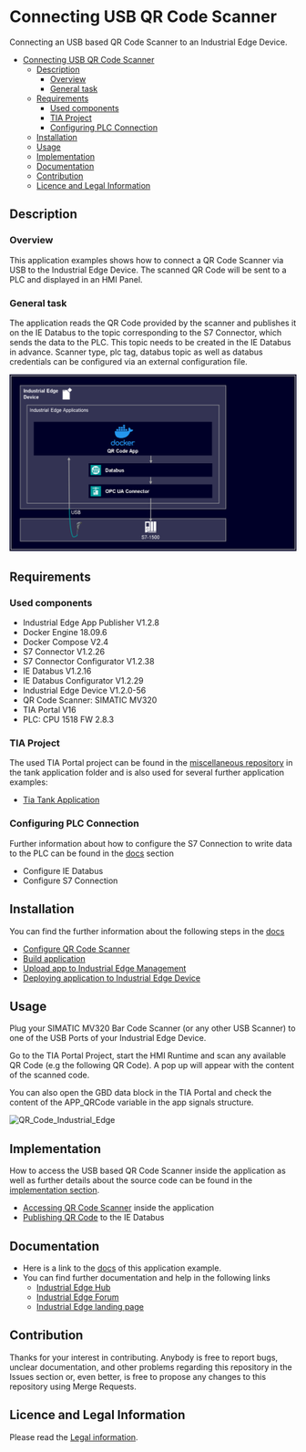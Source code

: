 # Connecting USB QR Code Scanner

Connecting an USB based QR Code Scanner to an Industrial Edge Device.

- [Connecting USB QR Code Scanner](#connecting-usb-qr-code-scanner)
  - [Description](#description)
    - [Overview](#overview)
    - [General task](#general-task)
  - [Requirements](#requirements)
    - [Used components](#used-components)
    - [TIA Project](#tia-project)
    - [Configuring PLC Connection](#configuring-plc-connection)
  - [Installation](#installation)
  - [Usage](#usage)
  - [Implementation](#implementation)
  - [Documentation](#documentation)
  - [Contribution](#contribution)
  - [Licence and Legal Information](#licence-and-legal-information)

## Description

### Overview

This application examples shows how to connect a QR Code Scanner via USB to the Industrial Edge Device. The scanned QR Code will be sent to a PLC and displayed in an HMI Panel.

### General task

The application reads the QR Code provided by the scanner and publishes it on the IE Databus to the topic corresponding to the S7 Connector, which sends the data to the PLC. This  topic needs to be created in the IE Databus in advance.
Scanner type, plc tag, databus topic as well as databus credentials can be configured via an external configuration file.

![deploy VFC](docs/graphics/qrcode_task.png)

## Requirements

### Used components

- Industrial Edge App Publisher V1.2.8
- Docker Engine 18.09.6
- Docker Compose V2.4
- S7 Connector V1.2.26
- S7 Connector Configurator V1.2.38
- IE Databus V1.2.16
- IE Databus Configurator V1.2.29
- Industrial Edge Device V1.2.0-56
- QR Code Scanner: SIMATIC MV320
- TIA Portal V16
- PLC: CPU 1518 FW 2.8.3

### TIA Project

The used TIA Portal project can be found in the [miscellaneous repository](https://github.com/industrial-edge/miscellaneous) in the tank application folder and is also used for several further application examples:

- [Tia Tank Application](https://github.com/industrial-edge/miscellaneous/tree/main/tank%20application)
  
### Configuring PLC Connection

Further information about how to configure the S7 Connection to write data to the PLC can be found in the [docs](docs/PLC_connection.md) section

- Configure IE Databus
- Configure S7 Connection

## Installation

You can find the further information about the following steps in the [docs](./docs)

- [Configure QR Code Scanner](docs/Installation.md#configure-qr-code-scanner)
- [Build application](docs/Installation.md#build-application)
- [Upload app to Industrial Edge Management](docs/Installation.md#upload-scanner-app-to-the-industrial-edge-managment)
- [Deploying application to Industrial Edge Device](docs/Installation.md#deploying-of-qr-code-scanner-demo)

## Usage

Plug your SIMATIC MV320 Bar Code Scanner (or any other USB Scanner) to one of the USB Ports of your Industrial Edge Device.

Go to the TIA Portal Project, start the HMI Runtime and scan any available QR Code (e.g the following QR Code). A pop up will appear with the content of the scanned code.

You can also open the GBD data block in the TIA Portal and check the content of the APP_QRCode variable in the app signals structure.

![QR_Code_Industrial_Edge](docs/graphics/qr_code_industrial_edge.png)

## Implementation

How to access the USB based QR Code Scanner inside the application as well as further details about the source code can be found in the [implementation section](docs/Implementation.md).

- [Accessing QR Code Scanner](docs/Implementation.md#accessing-qr-code-scanner) inside the application
- [Publishing QR Code](docs/Implementation.md#accessing-qr-code-scanner) to the IE Databus

## Documentation

- Here is a link to the [docs](docs/) of this application example.
- You can find further documentation and help in the following links
  - [Industrial Edge Hub](https://iehub.eu1.edge.siemens.cloud/#/documentation)
  - [Industrial Edge Forum](https://www.siemens.com/industrial-edge-forum)
  - [Industrial Edge landing page](http://siemens.com/industrial-edge)
  
## Contribution

Thanks for your interest in contributing. Anybody is free to report bugs, unclear documentation, and other problems regarding this repository in the Issues section or, even better, is free to propose any changes to this repository using Merge Requests.

## Licence and Legal Information

Please read the [Legal information](LICENSE.md).
